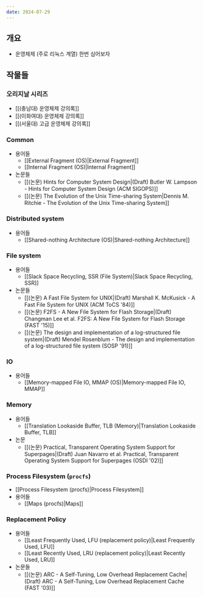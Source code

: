 ```yaml
---
date: 2024-07-29
---
```

## 개요

- 운영체제 (주로 리눅스 계열) 한번 심어보자

## 작물들

### 오리지날 시리즈

- [[(충남대) 운영체제 강의록]]
- [[(이화여대) 운영체제 강의록]]
- [[(서울대) 고급 운영체제 강의록]]

### Common

- 용어들
	- [[External Fragment (OS)|External Fragment]]
	- [[Internal Fragment (OS)|Internal Fragment]]
- 논문들
	- [[(논문) Hints for Computer System Design|(Draft) Butler W. Lampson - Hints for Computer System Design (ACM SIGOPS)]]
	- [[(논문) The Evolution of the Unix Time-sharing System|Dennis M. Ritchie - The Evolution of the Unix Time-sharing System]]

### Distributed system

- 용어들
	- [[Shared-nothing Architecture (OS)|Shared-nothing Architecture]]

### File system

- 용어들
	- [[Slack Space Recycling, SSR (File System)|Slack Space Recycling, SSR]]
- 논문들
	- [[(논문) A Fast File System for UNIX|(Draft) Marshall K. McKusick - A Fast File System for UNIX (ACM ToCS '84)]]
	- [[(논문) F2FS - A New File System for Flash Storage|(Draft) Changman Lee et al. F2FS: A New File System for Flash Storage (FAST '15)]]
	- [[(논문) The design and implementation of a log-structured file system|(Draft) Mendel Rosenblum - The design and implementation of a log-structured file system (SOSP '91)]]

### IO

- 용어들
	- [[Memory-mapped File IO, MMAP (OS)|Memory-mapped File IO, MMAP]]

### Memory

- 용어들
	- [[Translation Lookaside Buffer, TLB (Memory)|Translation Lookaside Buffer, TLB]]
- 논문
	- [[(논문) Practical, Transparent Operating System Support for Superpages|(Draft) Juan Navarro et al. Practical, Transparent Operating System Support for Superpages (OSDI '02)]]

### Process Filesystem (`procfs`)

- [[Process Filesystem (procfs)|Process Filesystem]]
- 용어들
	- [[Maps (procfs)|Maps]]

### Replacement Policy

- 용어들
	- [[Least Frequently Used, LFU (replacement policy)|Least Frequently Used, LFU]]
	- [[Least Recently Used, LRU (replacement policy)|Least Recently Used, LRU]]
- 논문들
	- [[(논문) ARC - A Self-Tuning, Low Overhead Replacement Cache|(Draft) ARC - A Self-Tuning, Low Overhead Replacement Cache (FAST '03)]]
